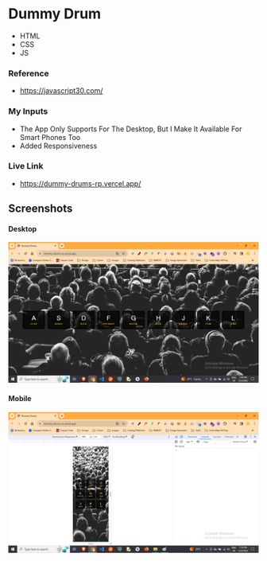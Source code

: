 # Dummy Drum

- HTML
- CSS
- JS

### Reference
- https://javascript30.com/

### My Inputs

- The App Only Supports For The Desktop, But I Make It Available For Smart Phones Too
- Added Responsiveness

### Live Link

- https://dummy-drums-rp.vercel.app/





## Screenshots

#### Desktop
![App Screenshot](https://raw.githubusercontent.com/Rahul-Bhutaiya/JS-Projects/2f9aa9c5aa5f9a0d9c169346dfcc22c26b570b37/Dummy%20Drum/project-screen-shots/ss1.png?raw=true)

#### Mobile
![App Screenshot](https://raw.githubusercontent.com/Rahul-Bhutaiya/JS-Projects/2f9aa9c5aa5f9a0d9c169346dfcc22c26b570b37/Dummy%20Drum/project-screen-shots/ss2.png?raw=true)
